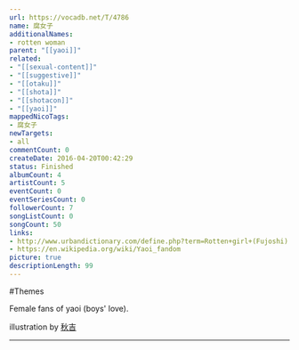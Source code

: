```yaml
---
url: https://vocadb.net/T/4786
name: 腐女子
additionalNames: 
- rotten woman
parent: "[[yaoi]]"
related:
- "[[sexual-content]]"
- "[[suggestive]]"
- "[[otaku]]"
- "[[shota]]"
- "[[shotacon]]"
- "[[yaoi]]"
mappedNicoTags:
- 腐女子
newTargets:
- all
commentCount: 0
createDate: 2016-04-20T00:42:29
status: Finished
albumCount: 4
artistCount: 5
eventCount: 0
eventSeriesCount: 0
followerCount: 7
songListCount: 0
songCount: 50
links: 
- http://www.urbandictionary.com/define.php?term=Rotten+girl+(Fujoshi)
- https://en.wikipedia.org/wiki/Yaoi_fandom
picture: true
descriptionLength: 99
---
```


#Themes

Female fans of yaoi (boys' love).

illustration by [秋吉](https://www.pixiv.net/member.php?id=754675)

---

